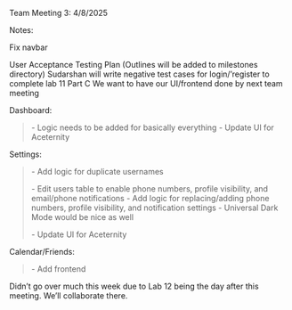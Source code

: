 Team Meeting 3: 4/8/2025

Notes:

Fix navbar

User Acceptance Testing Plan (Outlines will be added to milestones
directory) Sudarshan will write negative test cases for login/’register
to complete lab 11 Part C We want to have our UI/frontend done by next
team meeting

Dashboard:

> \- Logic needs to be added for basically everything - Update UI for
> Aceternity

Settings:

> \- Add logic for duplicate usernames
>
> \- Edit users table to enable phone numbers, profile visibility, and
> email/phone notifications - Add logic for replacing/adding phone
> numbers, profile visibility, and notification settings - Universal
> Dark Mode would be nice as well
>
> \- Update UI for Aceternity

Calendar/Friends:

> \- Add frontend

Didn’t go over much this week due to Lab 12 being the day after this
meeting. We’ll collaborate there.
